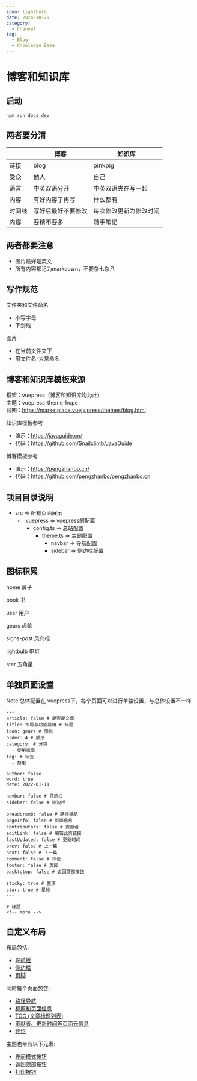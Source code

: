 ```yaml
---
icon: lightbulb
date: 2024-10-29
category:
  - Channel
tag:
  - Blog
  - Knowledge Base
---
```

# 博客和知识库
<!-- more -->
## 启动
```
npm run docs:dev
```

## 两者要分清
||博客|知识库|
|--|--|--|
|链接|blog|pinkpig|
|受众|他人|自己|
|语言|中英双语分开|中英双语夹在写一起|
|内容|有好内容了再写|什么都有|
|时间线|写好后最好不要修改|每次修改更新为修改时间|
|内容|要精不要多|随手笔记|

## 两者都要注意
- 图片最好是英文
- 所有内容都记为markdown，不要杂七杂八

## 写作规范
文件夹和文件命名
- 小写字母
- 下划线

图片
- 在当前文件夹下
- 用文件名-大意命名

## 博客和知识库模板来源
框架：vuepress（博客和知识库均为此）   
主题：vuepress-theme-hope  
官网：https://marketplace.vuejs.press/themes/blog.html

知识库模板参考
- 演示：https://javaguide.cn/
- 代码：https://github.com/Snailclimb/JavaGuide

博客模板参考
- 演示：https://pengzhanbo.cn/
- 代码：https://github.com/pengzhanbo/pengzhanbo.cn

## 项目目录说明
- src => 所有页面展示
  - .vuepress => vuepress的配置
    - config.ts => 总站配置
      - theme.ts => 主题配置
        - navbar => 导航配置
        - sidebar => 侧边栏配置

## 图标积累
home 房子

book 书

user 用户

gears 齿轮

signs-post 风向标

lightbulb 电灯

star 五角星

## 单独页面设置

Note:总体配置在.vuepress下，每个页面可以进行单独设置，与总体设置不一样
```
---
article: false # 是否是文章
title: 布局与功能禁用 # 标题
icon: gears # 图标
order: 4 # 顺序
category: # 分类
  - 使用指南
tag: # 标签
  - 禁用

author: false  
word: true  
date: 2022-01-11  

navbar: false # 导航栏
sidebar: false # 侧边栏

breadcrumb: false # 路径导航
pageInfo: false # 页面信息
contributors: false # 贡献者
editLink: false # 编辑此页链接
lastUpdated: false # 更新时间
prev: false # 上一篇
next: false # 下一篇
comment: false # 评论
footer: false # 页脚
backtotop: false # 返回顶部按钮

sticky: true # 置顶
star: true # 星标
---

# 标题
<!-- more -->
```

## 自定义布局
布局包括:

- [导航栏](https://theme-hope.vuejs.press/zh/guide/layout/navbar.html)
- [侧边栏](https://theme-hope.vuejs.press/zh/guide/layout/sidebar.html)
- [页脚](https://theme-hope.vuejs.press/zh/guide/layout/footer.html)

同时每个页面包含:

- [路径导航](https://theme-hope.vuejs.press/zh/guide/layout/breadcrumb.html)
- [标题和页面信息](https://theme-hope.vuejs.press/zh/guide/feature/page-info.html)
- [TOC (文章标题列表)](https://theme-hope.vuejs.press/zh/guide/layout/page.html#标题列表)
- [贡献者、更新时间等页面元信息](https://theme-hope.vuejs.press/guide/feature/meta.html)
- [评论](https://theme-hope.vuejs.press/zh/guide/feature/comment.html)

主题也带有以下元素:

- [夜间模式按钮](https://theme-hope.vuejs.press/zh/guide/interface/darkmode.html)
- [返回顶部按钮](https://theme-hope.vuejs.press/guide/interface/others.html#返回顶部按钮)
- [打印按钮](https://theme-hope.vuejs.press/guide/interface/others.html#打印按钮)


